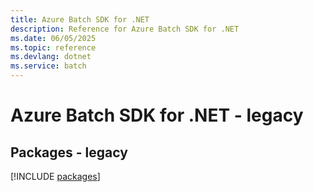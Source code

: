 ```yaml
---
title: Azure Batch SDK for .NET
description: Reference for Azure Batch SDK for .NET
ms.date: 06/05/2025
ms.topic: reference
ms.devlang: dotnet
ms.service: batch
---
```

# Azure Batch SDK for .NET - legacy
## Packages - legacy
[!INCLUDE [packages](batch-index.md)]